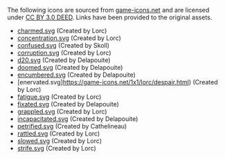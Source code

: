 The following icons are sourced from [game-icons.net](https://game-icons.net/) and are licensed under [CC BY 3.0 DEED](https://creativecommons.org/licenses/by/3.0/). Links have been provided to the original assets.

- [charmed.svg](https://game-icons.net/1x1/lorc/smitten.html) (Created by Lorc)
- [concentration.svg](https://game-icons.net/1x1/lorc/meditation.html) (Created by Lorc)
- [confused.svg](https://game-icons.net/1x1/skoll/knockout.html) (Created by Skoll)
- [corruption.svg](https://game-icons.net/1x1/lorc/swallow.html) (Created by Lorc)
- [d20.svg](https://game-icons.net/1x1/delapouite/dice-twenty-faces-twenty.html) (Created by Delapouite)
- [doomed.svg](https://game-icons.net/1x1/delapouite/icarus.html) (Created by Delapouite)
- [encumbered.svg](https://game-icons.net/1x1/delapouite/weight.html) (Created by Delapouite)
- [enervated.svg]https://game-icons.net/1x1/lorc/despair.html) (Created by Lorc)
- [fatigue.svg](https://game-icons.net/1x1/lorc/back-pain.html) (Created by Lorc)
- [fixated.svg](https://game-icons.net/1x1/delapouite/star-struck.html) (Created by Delapouite)
- [grappled.svg](https://game-icons.net/1x1/lorc/grapple.html) (Created by Lorc)
- [incapacitated.svg](https://game-icons.net/1x1/delapouite/sleeping-bag.html) (Created by Delapouite)
- [petrified.svg](https://game-icons.net/1x1/cathelineau/medusa-head.html) (Created by Cathelineau)
- [rattled.svg](https://game-icons.net/1x1/lorc/helmet-head-shot.html) (Created by Lorc)
- [slowed.svg](https://game-icons.net/1x1/lorc/snail.html) (Created by Lorc)
- [strife.svg](https://game-icons.net/1x1/lorc/tear-tracks.html) (Created by Lorc)
